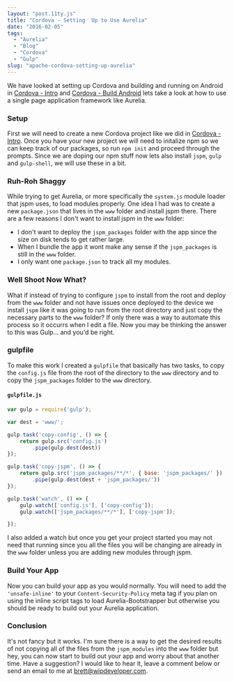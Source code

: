 ```yaml
---
layout: "post.11ty.js"
title: "Cordova - Setting  Up to Use Aurelia"
date: "2016-02-05"
tags: 
  - "Aurelia"
  - "Blog"
  - "Cordova"
  - "Gulp"
slug: "apache-cordova-setting-up-aurelia"
---
```


We have looked at setting up Cordova and building and running on Android in [Cordova - Intro](/2016/01/13/apache-cordova-intro/) and [Cordova - Build Android](/2016/01/19/apache-cordova-build-android/) lets take a look at how to use a single page application framework like Aurelia.

### Setup

First we will need to create a new Cordova project like we did in [Cordova - Intro](/2016/01/13/apache-cordova-intro/). Once you have your new project we will need to initalize npm so we can keep track of our packages, so run `npm init` and proceed through the prompts. Since we are doping our npm stuff now lets also install `jspm`, `gulp` and `gulp-shell`, we will use these in a bit.

### Ruh-Roh Shaggy

While trying to get Aurelia, or more specifically the `system.js` module loader that jspm uses, to load modules properly. One idea I had was to create a new `package.json` that lives in the `www` folder and install jspm there. There are a few reasons I don't want to install jspm in the `www` folder:

- I don't want to deploy the `jspm_packages` folder with the app since the size on disk tends to get rather large.
- When I bundle the app it wont make any sense if the `jspm_packages` is still in the `www` folder.
- I only want one `package.json` to track all my modules.

### Well Shoot Now What?

What if instead of trying to configure `jspm` to install from the root and deploy from the `www` folder and not have issues once deployed to the device we install `jspm` like it was going to run from the root directory and just copy the necessary parts to the `www` folder? If only there was a way to automate this process so it occurrs when I edit a file. Now you may be thinking the answer to this was Gulp... and you'd be right.

### gulpfile

To make this work I created a `gulpfile` that basically has two tasks, to copy the `config.js` file from the root of the directory to the `www` directory and to copy the `jspm_packages` folder to the `www` directory.

#### `gulpfile.js`

```javascript
var gulp = require('gulp');

var dest = 'www/';

gulp.task('copy-config', () => {  
    return gulp.src('config.js')
        .pipe(gulp.dest(dest))
});

gulp.task('copy-jspm', () => {  
    return gulp.src('jspm_packages/**/*', { base: 'jspm_packages/' })
        .pipe(gulp.dest(dest + 'jspm_packages/'))
});

gulp.task('watch', () => {  
    gulp.watch(['config.js'], ['copy-config']);
    gulp.watch(['jspm_packages/**/*'], ['copy-jspm']);

});
```

I also added a watch but once you get your project started you may not need that running since you all the files you will be changing are already in the `www` folder unless you are adding new modules through jspm.

### Build Your App

Now you can build your app as you would normally. You will need to add the `'unsafe-inline'` to your `Content-Security-Policy` meta tag if you plan on using the inline script tags to load Aurelia-Bootstrapper but otherwise you should be ready to build out your Aurelia application.

### Conclusion

It's not fancy but it works. I'm sure there is a way to get the desired results of not copying all of the files from the `jspm_modules` into the `www` folder but hey, you can now start to build out your app and worry about that another time. Have a suggestion? I would like to hear it, leave a comment below or send an email to me at [brett@wipdeveloper.com](mailto:brett@wipdeveloper.com).
